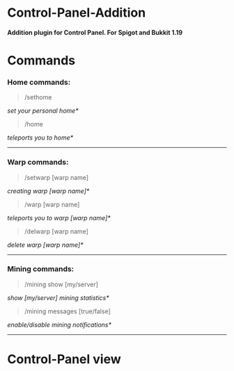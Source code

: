 # Control-Panel-Addition
#### Addition plugin for Control Panel. For Spigot and Bukkit 1.19

# Commands
### Home commands:
>/sethome<br />

_set your personal home*_<br />
>/home<br />

_teleports you to home*_<br />

---
### Warp commands:
>/setwarp [warp name]<br />

_creating warp [warp name]*_<br />
>/warp [warp name]<br />

_teleports you to warp [warp name]*_<br />
>/delwarp [warp name]<br />

_delete warp [warp name]*_<br />

---
### Mining commands:
>/mining show [my/server]<br />

_show [my/server] mining statistics*_<br />
>/mining messages [true/false]<br />

_enable/disable mining notifications*_<br />

---
# Control-Panel view

